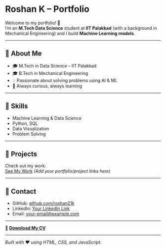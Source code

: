 # Roshan K – Portfolio

Welcome to my portfolio! 🚀  
I’m an **M.Tech Data Science** student at **IIT Palakkad** (with a background in Mechanical Engineering) and I build **Machine Learning models**.

---

## 🔹 About Me
- 🎓 M.Tech in Data Science – IIT Palakkad  
- 🎓 B.Tech in Mechanical Engineering  
- 💡 Passionate about solving problems using AI & ML  
- 📍 Always curious, always learning  

---

## 🔹 Skills
- Machine Learning & Data Science
- Python, SQL
- Data Visualization
- Problem Solving

---

## 🔹 Projects
Check out my work:  
[See My Work](#) *(Add your portfolio/project links here)*

---

## 🔹 Contact
- GitHub: [github.com/roshan21k](https://github.com/roshan21k)
- LinkedIn: [Your LinkedIn Link](https://www.linkedin.com/in/roshan-k-181763321/)
- Email: [your-email@example.com](mailto:k.roshan21k@gmail.com)

---

📄 **[Download My CV](assets/Resume.pdf)**

---

*Built with ❤️ using HTML, CSS, and JavaScript.*

